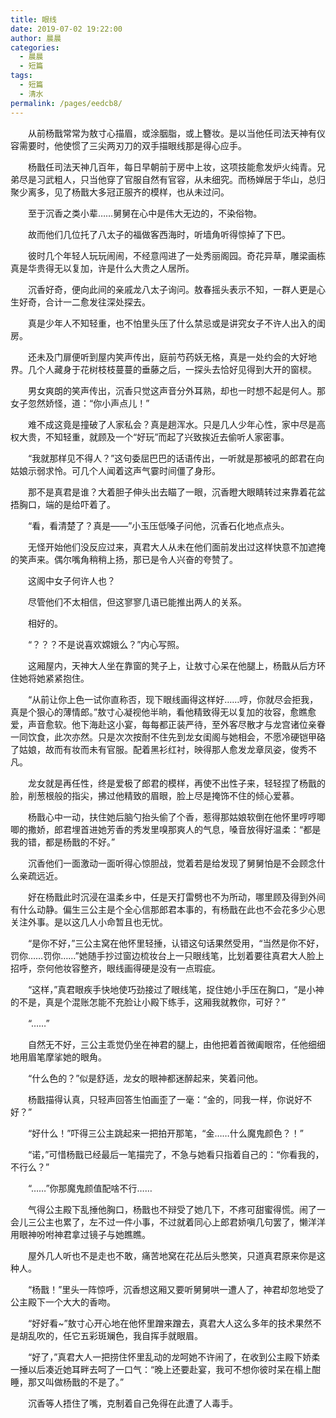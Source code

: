 ```yaml
---
title: 眼线
date: 2019-07-02 19:22:00
author: 晨晨
categories: 
  - 晨晨
  - 短篇
tags: 
  - 短篇
  - 清水
permalink: /pages/eedcb8/
---
```


　　从前杨戬常常为敖寸心描眉，或涂胭脂，或上簪妆。是以当他任司法天神有仪容需要时，他使惯了三尖两刃刀的双手描眼线那是得心应手。

<!-- more -->

　　杨戬任司法天神几百年，每日早朝前于房中上妆，这项技能愈发炉火纯青。兄弟尽是习武粗人，只当他穿了官服自然有官容，从未细究。而杨婵居于华山，总归聚少离多，见了杨戬大多冠正服齐的模样，也从未过问。

　　至于沉香之类小辈……舅舅在心中是伟大无边的，不染俗物。

　　故而他们几位托了八太子的福做客西海时，听墙角听得惊掉了下巴。

　　彼时几个年轻人玩玩闹闹，不经意闯进了一处秀丽阁园。奇花异草，雕梁画栋真是华贵得无以复加，许是什么大贵之人居所。

　　沉香好奇，便向此间的亲戚龙八太子询问。敖春摇头表示不知，一群人更是心生好奇，合计一二愈发往深处探去。

　　真是少年人不知轻重，也不怕里头压了什么禁忌或是讲究女子不许人出入的闺房。

　　还未及门扉便听到屋内笑声传出，庭前芍药妖无格，真是一处约会的大好地界。几个人藏身于花树枝枝蔓蔓的垂藤之后，一探头去恰好见得到大开的窗棂。

　　男女爽朗的笑声传出，沉香只觉这声音分外耳熟，却也一时想不起是何人。那女子忽然娇怪，道：“你小声点儿！”

　　难不成这竟是撞破了人家私会？真是趟浑水。只是几人少年心性，家中尽是高权大贵，不知轻重，就顾及一个“好玩”而起了兴致挨近去偷听人家密事。

　　“我就那样见不得人？”这句委屈巴巴的话语传出，一听就是那被吼的郎君在向姑娘示弱求怜。可几个人闻着这声气霎时间僵了身形。

　　那不是真君是谁？大着胆子伸头出去瞄了一眼，沉香瞪大眼睛转过来靠着花盆捂胸口，端的是给吓着了。

　　“看，看清楚了？真是——”小玉压低嗓子问他，沉香石化地点点头。

　　无怪开始他们没反应过来，真君大人从未在他们面前发出过这样快意不加遮掩的笑声来。偶尔嘴角稍稍上扬，那已是令人兴奋的夸赞了。

　　这阁中女子何许人也？

　　尽管他们不太相信，但这寥寥几语已能推出两人的关系。

　　相好的。

　　“？？？不是说喜欢嫦娥么？”内心写照。

　　这厢屋内，天神大人坐在靠窗的凳子上，让敖寸心呆在他腿上，杨戬从后方环住她将她紧紧抱住。

　　“从前让你上色一试你直称否，现下眼线画得这样好……哼，你就尽会拒我，真是个狠心的薄情郎。”敖寸心凝视他半晌，看他精致得无以复加的妆容，愈瞧愈爱，声音愈软。他下海赴这小宴，每每都正装严待，至外客尽散才与龙宫诸位亲眷一同饮食，此次亦然。只是次次按耐不住先到龙女闺阁与她相会，不愿冷硬铠甲硌了姑娘，故而有妆而未有官服。配着黑衫红衬，映得那人愈发龙章凤姿，俊秀不凡。

　　龙女就是再任性，终是爱极了郎君的模样，再使不出性子来，轻轻捏了杨戬的脸，削葱根般的指尖，拂过他精致的眉眼，脸上尽是掩饰不住的倾心爱慕。

　　杨戬心中一动，扶住她后脑勺抬头偷了个香，惹得那姑娘软倒在他怀里哼哼唧唧的撒娇，郎君埋首进她芳香的秀发里嗅那爽人的气息，嗓音放得好温柔：“都是我的错，都是杨戬的不好。”

　　沉香他们一面激动一面听得心惊胆战，觉着若是给发现了舅舅怕是不会顾念什么亲疏远近。

　　好在杨戬此时沉浸在温柔乡中，任是天打雷劈也不为所动，哪里顾及得到外间有什么动静。偏生三公主是个全心信那郎君本事的，有杨戬在此也不会花多少心思关注外事。是以这几人小命暂且也无忧。

　　“是你不好，”三公主窝在他怀里轻捶，认错这句话果然受用，“当然是你不好，罚你……罚你……”她随手抄过窗边梳妆台上一只眼线笔，比划着要往真君大人脸上招呼，奈何他妆容整齐，眼线画得硬是没有一点瑕疵。

　　“这样，”真君眼疾手快地使巧劲接过了眼线笔，捉住她小手压在胸口，“是小神的不是，真是个混账怎能不充脸让小殿下练手，这厢我就教你，可好？”

　　“……”

　　自然无不好，三公主乖觉仍坐在神君的腿上，由他把着首微阖眼帘，任他细细地用眉笔摩挲她的眼角。

　　“什么色的？”似是舒适，龙女的眼神都迷醉起来，笑着问他。

　　杨戬描得认真，只轻声回答生怕画歪了一毫：“金的，同我一样，你说好不好？”

　　“好什么！”吓得三公主跳起来一把拍开那笔，“金……什么魔鬼颜色？！”

　　“诺，”可惜杨戬已经最后一笔描完了，不急与她看只指着自己的：“你看我的，不行么？”

　　“……”你那魔鬼颜值配啥不行……

　　气得公主殿下乱捶他胸口，杨戬也不辩受了她几下，不疼可甜蜜得慌。闹了一会儿三公主也累了，左不过一件小事，不过就着同心上郎君娇嗔几句罢了，懒洋洋用眼神吩咐神君拿过镜子与她瞧瞧。

　　屋外几人听也不是走也不敢，痛苦地窝在花丛后头憋笑，只道真君原来你是这种人。

　　“杨戬！”里头一阵惊呼，沉香想这厢又要听舅舅哄一遭人了，神君却忽地受了公主殿下一个大大的香吻。

　　“好好看~”敖寸心开心地在他怀里蹭来蹭去，真君大人这么多年的技术果然不是胡乱吹的，任它五彩斑斓色，我自挥手就眼眉。

　　“好了，”真君大人一把捞住怀里乱动的龙呵她不许闹了，在收到公主殿下娇柔一捶以后凑近她耳畔去呵了一口气：“晚上还要赴宴，我可不想你彼时呆在榻上酣睡，那又叫做杨戬的不是了。”

　　沉香等人捂住了嘴，克制着自己免得在此遭了人毒手。
